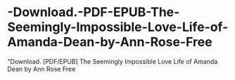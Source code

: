 # -Download.-PDF-EPUB-The-Seemingly-Impossible-Love-Life-of-Amanda-Dean-by-Ann-Rose-Free
"Download. [PDF/EPUB] The Seemingly Impossible Love Life of Amanda Dean by Ann  Rose Free
